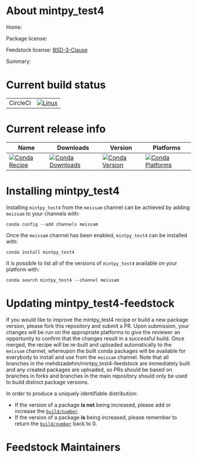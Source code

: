 About mintpy_test4
==================

Home: 

Package license: 

Feedstock license: [BSD-3-Clause](https://github.com/mehdizadehm/mintpy_test4-feedstock/blob/master/LICENSE.txt)

Summary: 

Current build status
====================


<table><tr>
    <td>CircleCI</td>
    <td>
      <a href="https://circleci.com/gh/mehdizadehm/mintpy_test4-feedstock">
        <img alt="Linux" src="https://img.shields.io/circleci/project/github/mehdizadehm/mintpy_test4-feedstock/master.svg?label=Linux">
      </a>
    </td>
  </tr>
</table>

Current release info
====================

| Name | Downloads | Version | Platforms |
| --- | --- | --- | --- |
| [![Conda Recipe](https://img.shields.io/badge/recipe-mintpy_test4-green.svg)](https://anaconda.org/meissam/mintpy_test4) | [![Conda Downloads](https://img.shields.io/conda/dn/meissam/mintpy_test4.svg)](https://anaconda.org/meissam/mintpy_test4) | [![Conda Version](https://img.shields.io/conda/vn/meissam/mintpy_test4.svg)](https://anaconda.org/meissam/mintpy_test4) | [![Conda Platforms](https://img.shields.io/conda/pn/meissam/mintpy_test4.svg)](https://anaconda.org/meissam/mintpy_test4) |

Installing mintpy_test4
=======================

Installing `mintpy_test4` from the `meissam` channel can be achieved by adding `meissam` to your channels with:

```
conda config --add channels meissam
```

Once the `meissam` channel has been enabled, `mintpy_test4` can be installed with:

```
conda install mintpy_test4
```

It is possible to list all of the versions of `mintpy_test4` available on your platform with:

```
conda search mintpy_test4 --channel meissam
```




Updating mintpy_test4-feedstock
===============================

If you would like to improve the mintpy_test4 recipe or build a new
package version, please fork this repository and submit a PR. Upon submission,
your changes will be run on the appropriate platforms to give the reviewer an
opportunity to confirm that the changes result in a successful build. Once
merged, the recipe will be re-built and uploaded automatically to the
`meissam` channel, whereupon the built conda packages will be available for
everybody to install and use from the `meissam` channel.
Note that all branches in the mehdizadehm/mintpy_test4-feedstock are
immediately built and any created packages are uploaded, so PRs should be based
on branches in forks and branches in the main repository should only be used to
build distinct package versions.

In order to produce a uniquely identifiable distribution:
 * If the version of a package **is not** being increased, please add or increase
   the [``build/number``](https://conda.io/docs/user-guide/tasks/build-packages/define-metadata.html#build-number-and-string).
 * If the version of a package **is** being increased, please remember to return
   the [``build/number``](https://conda.io/docs/user-guide/tasks/build-packages/define-metadata.html#build-number-and-string)
   back to 0.

Feedstock Maintainers
=====================


